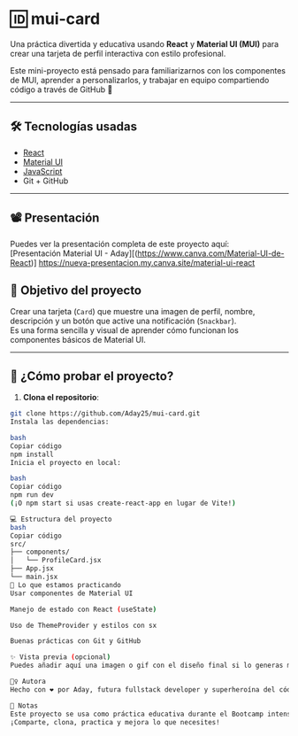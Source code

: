 # 🆔​ mui-card

Una práctica divertida y educativa usando **React** y **Material UI (MUI)** para crear una tarjeta de perfil interactiva con estilo profesional.

Este mini-proyecto está pensado para familiarizarnos con los componentes de MUI, aprender a personalizarlos, y trabajar en equipo compartiendo código a través de GitHub 🚀

---

## 🛠️ Tecnologías usadas

- [React](https://reactjs.org/)
- [Material UI](https://mui.com/)
- [JavaScript](https://developer.mozilla.org/es/docs/Web/JavaScript)
- Git + GitHub

---

## 📽️ Presentación

Puedes ver la presentación completa de este proyecto aquí:  
[Presentación Material UI - Aday][(https://www.canva.com/Material-UI-de-React)] https://nueva-presentacion.my.canva.site/material-ui-react

## 🎯 Objetivo del proyecto

Crear una tarjeta (`Card`) que muestre una imagen de perfil, nombre, descripción y un botón que active una notificación (`Snackbar`).  
Es una forma sencilla y visual de aprender cómo funcionan los componentes básicos de Material UI.

---

## 🧪 ¿Cómo probar el proyecto?

1. **Clona el repositorio**:

```bash
git clone https://github.com/Aday25/mui-card.git
Instala las dependencias:

bash
Copiar código
npm install
Inicia el proyecto en local:

bash
Copiar código
npm run dev
(¡O npm start si usas create-react-app en lugar de Vite!)

💻 Estructura del proyecto
bash
Copiar código
src/
├── components/
│   └── ProfileCard.jsx
├── App.jsx
└── main.jsx
🧠 Lo que estamos practicando
Usar componentes de Material UI

Manejo de estado con React (useState)

Uso de ThemeProvider y estilos con sx

Buenas prácticas con Git y GitHub

✨ Vista previa (opcional)
Puedes añadir aquí una imagen o gif con el diseño final si lo generas más adelante con Copilot o me pides ayuda 😄

🧙‍♀️ Autora
Hecho con ❤️ por Aday, futura fullstack developer y superheroína del código.

📌 Notas
Este proyecto se usa como práctica educativa durante el Bootcamp intensivo de Desarrollo Web Fullstack.
¡Comparte, clona, practica y mejora lo que necesites!
